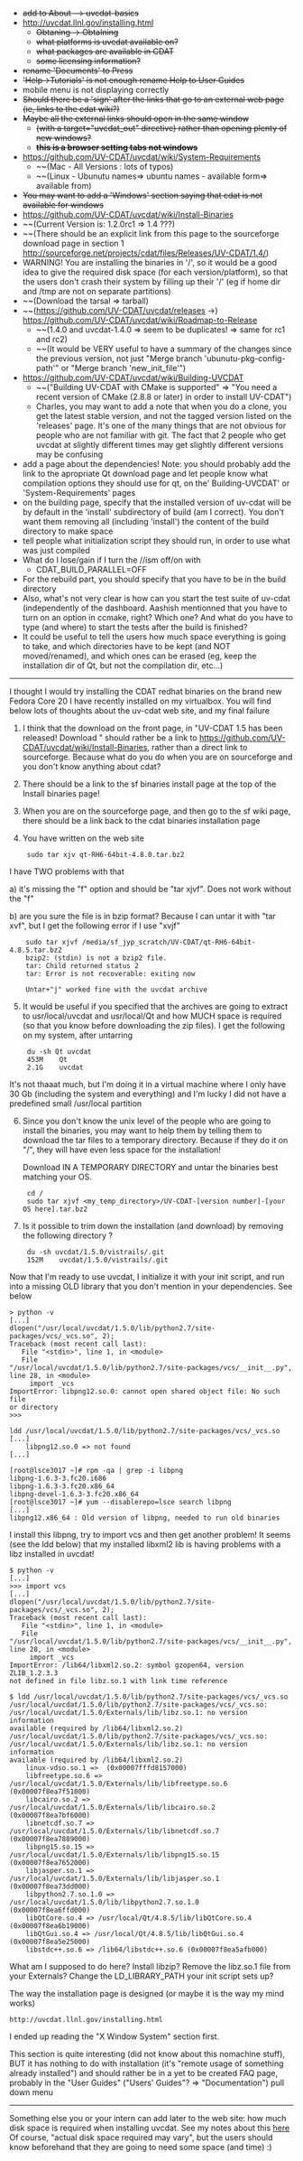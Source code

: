* ~~add to About   --> uvcdat-basics~~
* http://uvcdat.llnl.gov/installing.html
  *  ~~Obtaning -> ObtaIning~~
  *  ~~what platforms is uvcdat available on?~~
  *  ~~what packages are available in CDAT~~
  *  ~~some licensing information?~~ 
* ~~rename 'Documents' to Press~~
* ~~'Help->Tutorials' is not enough  rename Help to User Guides~~
* mobile menu is not displaying correctly
* ~~Should there be a 'sign' after the links that go to an external web page (ie, links to the cdat wiki?)~~
* ~~Maybe all the external links should open in the same window~~
  * ~~(with a target="uvcdat_out" directive) rather than opening plenty of new windows?~~
  * ~~**this is a browser setting tabs not windows**~~
* https://github.com/UV-CDAT/uvcdat/wiki/System-Requirements
  * ~~(Mac - All Versions : lots of typos)
  * ~~(Linux - Ubunutu names=> ubuntu names - available form=> available from)
* ~~You may want to add a 'Windows' section saying that cdat is not available for windows~~
* https://github.com/UV-CDAT/uvcdat/wiki/Install-Binaries
 * ~~(Current Version is: 1.2.0rc1	=> 1.4 ???)
 * ~~(There should be an explicit link from this page to the sourceforge download page in section 1 http://sourceforge.net/projects/cdat/files/Releases/UV-CDAT/1.4/)
  * WARNING! You are installing the binaries in '/', so it would be a good idea to give the required disk space (for each version/platform), so that the users don't crash their system by filling up their '/' (eg if home dir and /tmp are not on separate partitions)  
  * ~~(Download the tarsal	=> tarball)
* ~~(https://github.com/UV-CDAT/uvcdat/releases ->) https://github.com/UV-CDAT/uvcdat/wiki/Roadmap-to-Release
  * ~~(1.4.0 and uvcdat-1.4.0 => seem to be duplicates! => same for rc1 and rc2)
  * ~~(It would be VERY useful to have a summary of the changes since the previous version, not just "Merge branch 'ubunutu-pkg-config-path'" or "Merge branch 'new_init_file'")
* https://github.com/UV-CDAT/uvcdat/wiki/Building-UVCDAT
  * ~~("Building UV-CDAT with CMake is supported" => "You need a recent version of CMake (2.8.8 or later) in order to install UV-CDAT")
  * Charles, you may want to add a note that when you do a clone, you get the latest stable version, and not the tagged version listed on the 'releases' page. It's one of the many things that are not obvious for people who are not familiar with git. The fact that 2 people who get uvcdat at slightly different times may get slightly different versions
may be confusing
* add a page about the dependencies! Note: you should probably add the link to the apropriate Qt download page and let people know what compilation options they should use for qt, on the' Building-UVCDAT' or 'System-Requirements' pages
* on the building page, specify that the installed version of uv-cdat will be by default in the 'install' subdirectory of build (am I correct). You don't want them removing all (including 'install') the content of the build directory to make space
* tell people what initialization script they should run, in order to use what was just compiled
* What do I lose/gain if I turn the //ism off/on with
  * CDAT_BUILD_PARALLEL=OFF
* For the rebuild part, you should specify that you have to be in the build directory
* Also, what's not very clear is how can you start the test suite of uv-cdat (independently of the dashboard. Aashish mentionned that you have to turn on an option in ccmake, right? Which one? And what do you have to type (and where) to start the tests after the build is finished?
* It could be useful to tell the users how much space everything is going to take, and which directories have to be kept (and NOT moved/renamed), and which ones can be erased (eg, keep the installation dir of Qt, but not the compilation dir, etc...)

---

I thought I would try installing the CDAT redhat binaries on the brand
new Fedora Core 20 I have recently installed on my virtualbox. You will
find below lots of thoughts about the uv-cdat web site, and my final failure

1) I think that the download on the front page, in "UV-CDAT 1.5 has been
released! Download " should rather be a link to
https://github.com/UV-CDAT/uvcdat/wiki/Install-Binaries, rather than a
direct link to sourceforge. Because what do you do when you are on
sourceforge and you don't know anything about cdat?

2) There should be a link to the sf binaries install page at the top of
the Install binaries page!

3) When you are on the sourceforge page, and then go to the sf wiki
page, there should be a link back to the cdat binaries installation page

4) You have written on the web site
	
        sudo tar xjv qt-RH6-64bit-4.8.0.tar.bz2

I have TWO problems with that

a) it's missing the "f" option and should be "tar xjvf". Does not work
without the "f"

b) are you sure the file is in bzip format? Because I can untar it with
"tar xvf", but I get the following error if I use "xvjf"

        sudo tar xjvf /media/sf_jyp_scratch/UV-CDAT/qt-RH6-64bit-4.8.5.tar.bz2
        bzip2: (stdin) is not a bzip2 file.
        tar: Child returned status 2
        tar: Error is not recoverable: exiting now

        Untar+"j" worked fine with the uvcdat archive

5) It would be useful if you specified that the archives are going to
extract to usr/local/uvcdat and usr/local/Qt and how MUCH space is
required (so that you know before downloading the zip files). I get the
following on my system, after untarring

        du -sh Qt uvcdat
      	453M	Qt
      	2.1G	uvcdat

It's not thaaat much, but I'm doing it in a virtual machine where I only
have 30 Gb (including the system and everything) and I'm lucky I did not
have a predefined small /usr/local partition

6) Since you don't know the unix level of the people who are going to
install the binaries, you may want to help them by telling them to
download the tar files to a temporary directory. Because if they do it
on "/", they will have even less space for the installation!

	Download IN A TEMPORARY DIRECTORY and untar the binaries best matching
your OS.

  	    cd /
      	sudo tar xjvf <my_temp_directory>/UV-CDAT-[version number]-[your OS here].tar.bz2

7) Is it possible to trim down the installation (and download) by
removing the following directory ?

        du -sh uvcdat/1.5.0/vistrails/.git
      	152M	uvcdat/1.5.0/vistrails/.git


Now that I'm ready to use uvcdat, I initialize it with your init script,
and run into a missing OLD library that you don't mention in your
dependencies. See below

    > python -v
    [...]
    dlopen("/usr/local/uvcdat/1.5.0/lib/python2.7/site-packages/vcs/_vcs.so", 2);
    Traceback (most recent call last):
       File "<stdin>", line 1, in <module>
       File
    "/usr/local/uvcdat/1.5.0/lib/python2.7/site-packages/vcs/__init__.py",
    line 28, in <module>
         import _vcs
    ImportError: libpng12.so.0: cannot open shared object file: No such file
    or directory
    >>>
    
    ldd /usr/local/uvcdat/1.5.0/lib/python2.7/site-packages/vcs/_vcs.so
    [...]
    	libpng12.so.0 => not found
    [...]
    
    [root@lsce3017 ~]# rpm -qa | grep -i libpng
    libpng-1.6.3-3.fc20.i686
    libpng-1.6.3-3.fc20.x86_64
    libpng-devel-1.6.3-3.fc20.x86_64
    [root@lsce3017 ~]# yum --disablerepo=lsce search libpng
    [...]
    libpng12.x86_64 : Old version of libpng, needed to run old binaries
    
I install this libpng, try to import vcs and then get another problem!
It seems (see the ldd below) that my installed libxml2 lib is having
problems with a libz installed in uvcdat!

    $ python -v
    [...]
    >>> import vcs
    [...]
    dlopen("/usr/local/uvcdat/1.5.0/lib/python2.7/site-packages/vcs/_vcs.so", 2);
    Traceback (most recent call last):
       File "<stdin>", line 1, in <module>
       File
    "/usr/local/uvcdat/1.5.0/lib/python2.7/site-packages/vcs/__init__.py",
    line 28, in <module>
         import _vcs
    ImportError: /lib64/libxml2.so.2: symbol gzopen64, version ZLIB_1.2.3.3
    not defined in file libz.so.1 with link time reference
    
    $ ldd /usr/local/uvcdat/1.5.0/lib/python2.7/site-packages/vcs/_vcs.so
    /usr/local/uvcdat/1.5.0/lib/python2.7/site-packages/vcs/_vcs.so:
    /usr/local/uvcdat/1.5.0/Externals/lib/libz.so.1: no version information
    available (required by /lib64/libxml2.so.2)
    /usr/local/uvcdat/1.5.0/lib/python2.7/site-packages/vcs/_vcs.so:
    /usr/local/uvcdat/1.5.0/Externals/lib/libz.so.1: no version information
    available (required by /lib64/libxml2.so.2)
    	linux-vdso.so.1 =>  (0x00007fffd8157000)
    	libfreetype.so.6 =>
    /usr/local/uvcdat/1.5.0/Externals/lib/libfreetype.so.6 (0x00007f8ea7f51000)
    	libcairo.so.2 => /usr/local/uvcdat/1.5.0/Externals/lib/libcairo.so.2
    (0x00007f8ea7bf6000)
    	libnetcdf.so.7 => /usr/local/uvcdat/1.5.0/Externals/lib/libnetcdf.so.7
    (0x00007f8ea7889000)
    	libpng15.so.15 => /usr/local/uvcdat/1.5.0/Externals/lib/libpng15.so.15
    (0x00007f8ea7652000)
    	libjasper.so.1 => /usr/local/uvcdat/1.5.0/Externals/lib/libjasper.so.1
    (0x00007f8ea73dd000)
    	libpython2.7.so.1.0 => /usr/local/uvcdat/1.5.0/lib/libpython2.7.so.1.0
    (0x00007f8ea6ffd000)
    	libQtCore.so.4 => /usr/local/Qt/4.8.5/lib/libQtCore.so.4
    (0x00007f8ea6b19000)
    	libQtGui.so.4 => /usr/local/Qt/4.8.5/lib/libQtGui.so.4 (0x00007f8ea5e25000)
    	libstdc++.so.6 => /lib64/libstdc++.so.6 (0x00007f8ea5afb000)
    
What am I supposed to do here? Install libzip? Remove the libz.so.1 file
from your Externals? Change the LD_LIBRARY_PATH your init script sets up?

The way the installation page is designed (or maybe it is the way my
mind works)

	http://uvcdat.llnl.gov/installing.html

I ended up reading the "X Window System" section first.

This section is quite interesting (did not know about this nomachine
stuff), BUT it has nothing to do with installation (it's "remote usage
of something already installed") and should rather be in a yet to be
created FAQ page, probably in the "User Guides" ("Users' Guides"? =>
"Documentation") pull down menu

---

Something else you or your intern can add later to the web site: how
much disk space is required when installing uvcdat. See my notes about
this 
[here](https://wiki.lsce.ipsl.fr/pmip3/doku.php/other:uvcdat:installed?&#disk_space)
Of course, "actual disk space required may vary", but the users should
know beforehand that they are going to need some space (and time) :)

